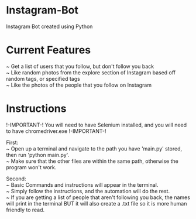 # Instagram-Bot
Instagram Bot created using Python

# Current Features
~ Get a list of users that you follow, but don't follow you back <br/>
~ Like random photos from the explore section of Instagram based off random tags, or specified tags<br/>
~ Like the photos of the people that you follow on Instagram


# Instructions
!-IMPORTANT-! You will need to have Selenium installed, and you will need to have chromedriver.exe !-IMPORTANT-!

First:
<br/>
~ Open up a terminal and navigate to the path you have 'main.py' stored, then run 'python main.py'.
<br/>
~ Make sure that the other files are within the same path, otherwise the program won't work.
<br/>

Second:
<br/>
~ Basic Commands and instructions will appear in the terminal. <br/>
~ Simply follow the instructions, and the automation will do the rest.<br/>
~ If you are getting a list of people that aren't following you back, the names will print in the terminal BUT it will also create a .txt file so it is more human friendly to read. 
